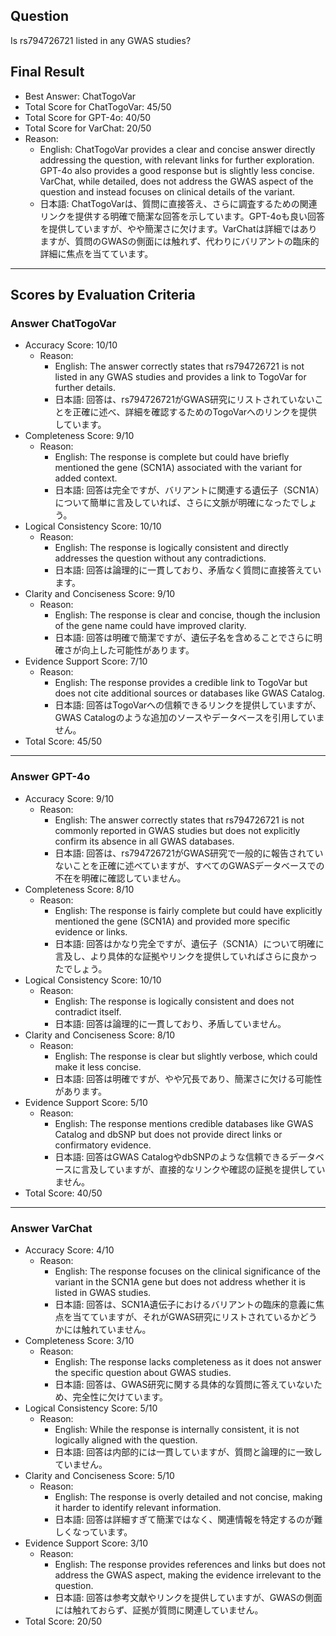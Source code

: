 ## Question

Is rs794726721 listed in any GWAS studies?

## Final Result

- Best Answer: ChatTogoVar
- Total Score for ChatTogoVar: 45/50
- Total Score for GPT-4o: 40/50
- Total Score for VarChat: 20/50
- Reason:
  - English: ChatTogoVar provides a clear and concise answer directly addressing the question, with relevant links for further exploration. GPT-4o also provides a good response but is slightly less concise. VarChat, while detailed, does not address the GWAS aspect of the question and instead focuses on clinical details of the variant.
  - 日本語: ChatTogoVarは、質問に直接答え、さらに調査するための関連リンクを提供する明確で簡潔な回答を示しています。GPT-4oも良い回答を提供していますが、やや簡潔さに欠けます。VarChatは詳細ではありますが、質問のGWASの側面には触れず、代わりにバリアントの臨床的詳細に焦点を当てています。

---

## Scores by Evaluation Criteria

### Answer ChatTogoVar
- Accuracy Score: 10/10
  - Reason: 
    - English: The answer correctly states that rs794726721 is not listed in any GWAS studies and provides a link to TogoVar for further details.
    - 日本語: 回答は、rs794726721がGWAS研究にリストされていないことを正確に述べ、詳細を確認するためのTogoVarへのリンクを提供しています。
- Completeness Score: 9/10
  - Reason: 
    - English: The response is complete but could have briefly mentioned the gene (SCN1A) associated with the variant for added context.
    - 日本語: 回答は完全ですが、バリアントに関連する遺伝子（SCN1A）について簡単に言及していれば、さらに文脈が明確になったでしょう。
- Logical Consistency Score: 10/10
  - Reason: 
    - English: The response is logically consistent and directly addresses the question without any contradictions.
    - 日本語: 回答は論理的に一貫しており、矛盾なく質問に直接答えています。
- Clarity and Conciseness Score: 9/10
  - Reason: 
    - English: The response is clear and concise, though the inclusion of the gene name could have improved clarity.
    - 日本語: 回答は明確で簡潔ですが、遺伝子名を含めることでさらに明確さが向上した可能性があります。
- Evidence Support Score: 7/10
  - Reason: 
    - English: The response provides a credible link to TogoVar but does not cite additional sources or databases like GWAS Catalog.
    - 日本語: 回答はTogoVarへの信頼できるリンクを提供していますが、GWAS Catalogのような追加のソースやデータベースを引用していません。
- Total Score: 45/50

---

### Answer GPT-4o
- Accuracy Score: 9/10
  - Reason: 
    - English: The answer correctly states that rs794726721 is not commonly reported in GWAS studies but does not explicitly confirm its absence in all GWAS databases.
    - 日本語: 回答は、rs794726721がGWAS研究で一般的に報告されていないことを正確に述べていますが、すべてのGWASデータベースでの不在を明確に確認していません。
- Completeness Score: 8/10
  - Reason: 
    - English: The response is fairly complete but could have explicitly mentioned the gene (SCN1A) and provided more specific evidence or links.
    - 日本語: 回答はかなり完全ですが、遺伝子（SCN1A）について明確に言及し、より具体的な証拠やリンクを提供していればさらに良かったでしょう。
- Logical Consistency Score: 10/10
  - Reason: 
    - English: The response is logically consistent and does not contradict itself.
    - 日本語: 回答は論理的に一貫しており、矛盾していません。
- Clarity and Conciseness Score: 8/10
  - Reason: 
    - English: The response is clear but slightly verbose, which could make it less concise.
    - 日本語: 回答は明確ですが、やや冗長であり、簡潔さに欠ける可能性があります。
- Evidence Support Score: 5/10
  - Reason: 
    - English: The response mentions credible databases like GWAS Catalog and dbSNP but does not provide direct links or confirmatory evidence.
    - 日本語: 回答はGWAS CatalogやdbSNPのような信頼できるデータベースに言及していますが、直接的なリンクや確認の証拠を提供していません。
- Total Score: 40/50

---

### Answer VarChat
- Accuracy Score: 4/10
  - Reason: 
    - English: The response focuses on the clinical significance of the variant in the SCN1A gene but does not address whether it is listed in GWAS studies.
    - 日本語: 回答は、SCN1A遺伝子におけるバリアントの臨床的意義に焦点を当てていますが、それがGWAS研究にリストされているかどうかには触れていません。
- Completeness Score: 3/10
  - Reason: 
    - English: The response lacks completeness as it does not answer the specific question about GWAS studies.
    - 日本語: 回答は、GWAS研究に関する具体的な質問に答えていないため、完全性に欠けています。
- Logical Consistency Score: 5/10
  - Reason: 
    - English: While the response is internally consistent, it is not logically aligned with the question.
    - 日本語: 回答は内部的には一貫していますが、質問と論理的に一致していません。
- Clarity and Conciseness Score: 5/10
  - Reason: 
    - English: The response is overly detailed and not concise, making it harder to identify relevant information.
    - 日本語: 回答は詳細すぎて簡潔ではなく、関連情報を特定するのが難しくなっています。
- Evidence Support Score: 3/10
  - Reason: 
    - English: The response provides references and links but does not address the GWAS aspect, making the evidence irrelevant to the question.
    - 日本語: 回答は参考文献やリンクを提供していますが、GWASの側面には触れておらず、証拠が質問に関連していません。
- Total Score: 20/50
